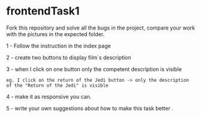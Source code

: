 frontendTask1
=============

Fork this repository and solve all the bugs in the project, compare your work with the pictures in the expected folder.

1 - Follow the instruction in the index page

2 - create two buttons to display film´s description

3 - when I click on one button only the competent description is visible 

	eg. I click on the return of the Jedi button -> only the description of the "Return of the Jedi" is visible
 
4 - make it as responsive you can.  

5 - write your own suggestions about how to make this task better . 

